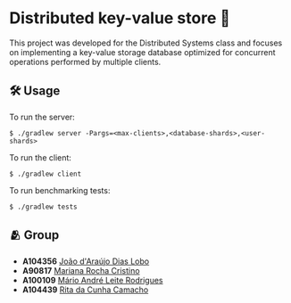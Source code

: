 # Distributed key-value store 🔑

This project was developed for the Distributed Systems class and focuses on implementing a key-value storage database optimized for concurrent operations performed by multiple clients.

## 🛠️ Usage

To run the server:

```
$ ./gradlew server -Pargs=<max-clients>,<database-shards>,<user-shards>
```

To run the client:

```
$ ./gradlew client
```

To run benchmarking tests:

```
$ ./gradlew tests
```


## 🫂 Group

- **A104356** [João d'Araújo Dias Lobo](https://github.com/joaodiaslobo)
- **A90817** [Mariana Rocha Cristino](https://github.com/Mariana-rc01)
- **A100109** [Mário André Leite Rodrigues](https://github.com/MarioRodrigues10)
- **A104439** [Rita da Cunha Camacho](https://github.com/ritacamacho)
